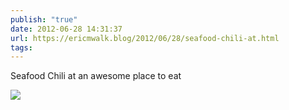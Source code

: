 ```yaml
---
publish: "true"
date: 2012-06-28 14:31:37
url: https://ericmwalk.blog/2012/06/28/seafood-chili-at.html
tags: 
---
```


Seafood Chili at an awesome place to eat

![](https://ericmwalk.blog/uploads/2022/37d52d4af6.jpg)